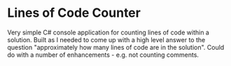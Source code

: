 # Lines of Code Counter
Very simple C# console application for counting lines of code within a solution.
Built as I needed to come up with a high level answer to the question "approximately how many lines of code are in the solution".
Could do with a number of enhancements - e.g. not counting comments.

